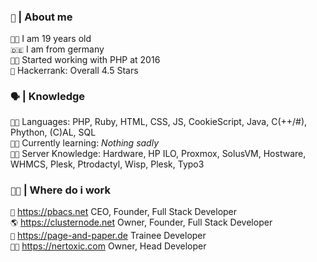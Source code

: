 <!-- 
  About me Section 
-->

<h3><code>👦</code> <b>|</b> About me</h3>

<code>👨‍🎓</code> I am 19 years old <br>
<code>🇩🇪</code> I am from germany <br>
<code>👨‍💻</code> Started working with PHP at 2016<br>
<code>🥇</code> Hackerrank: Overall 4.5 Stars<br>

<!-- 
 Languages
-->

<h3><code>🗣</code> <b>|</b> Knowledge</h3>

<code>👨‍💻</code> Languages: PHP, Ruby, HTML, CSS, JS, CookieScript, Java, C(++/#), Phython, (C)AL, SQL <br>
<code>👨‍🏫</code> Currently learning: *Nothing sadly* <br>
<code>👨‍🏭</code> Server Knowledge: Hardware, HP ILO, Proxmox, SolusVM, Hostware, WHMCS, Plesk, Ptrodactyl, Wisp, Plesk, Typo3 <br>

<!-- 
 Working
-->

<h3><code>👨‍💻</code> <b>|</b> Where do i work</h3>


<code>🏢</code> https://pbacs.net CEO, Founder, Full Stack Developer <br>
<code>🌎</code> https://clusternode.net Owner, Founder, Full Stack Developer <br>
<code>📄</code> https://page-and-paper.de Trainee Developer <br>
<code>👨‍💻</code> https://nertoxic.com Owner, Head Developer




